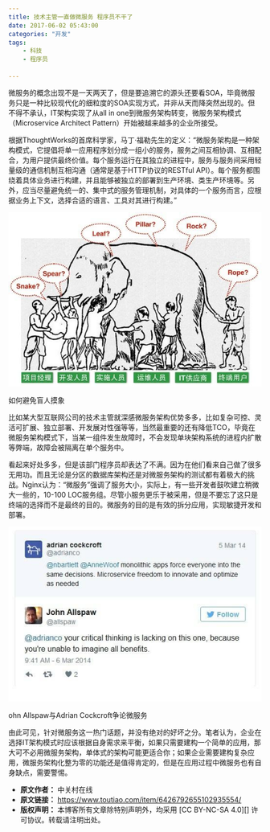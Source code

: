 ```yaml
---
title: 技术主管一直做微服务 程序员不干了
date: 2017-06-02 05:43:00
categories: "开发"
tags:
	- 科技
	- 程序员

---
```


微服务的概念出现不是一天两天了，但是要追溯它的源头还要看SOA，毕竟微服务只是一种比较现代化的细粒度的SOA实现方式，并非从天而降突然出现的。但不得不承认，IT架构实现了从all in one到微服务架构转变，微服务架构模式（Microservice Architect Pattern）开始被越来越多的企业所接受。

根据ThoughtWorks的首席科学家，马丁·福勒先生的定义：“微服务架构是一种架构模式，它提倡将单一应用程序划分成一组小的服务，服务之间互相协调、互相配合，为用户提供最终价值。每个服务运行在其独立的进程中，服务与服务间采用轻量级的通信机制互相沟通（通常是基于HTTP协议的RESTful API）。每个服务都围绕着具体业务进行构建，并且能够被独立的部署到生产环境、类生产环境等。另外，应当尽量避免统一的、集中式的服务管理机制，对具体的一个服务而言，应根据业务上下文，选择合适的语言、工具对其进行构建。”

![技术主管一直做微服务 程序员不干了][N2IB-RVUE-6Z2M.jpg]

如何避免盲人摸象

比如某大型互联网公司的技术主管就深感微服务架构优势多多，比如复杂可控、灵活可扩展、独立部署、开发展对性强等等，当然最重要的还有降低TCO，毕竟在微服务架构模式下，当某一组件发生故障时，不会发现单块架构系统的进程内扩散等弊端，故障会被隔离在单个服务中。

看起来好处多多，但是该部门程序员却表达了不满。因为在他们看来自己做了很多无用功。而且无论是分区的数据库架构还是对微服务架构的测试都有着极大的挑战。Nginx认为：“微服务”强调了服务大小，实际上，有一些开发者鼓吹建立稍微大一些的，10-100 LOC服务组。尽管小服务更乐于被采用，但是不要忘了这只是终端的选择而不是最终的目的。微服务的目的是有效的拆分应用，实现敏捷开发和部署。

![技术主管一直做微服务 程序员不干了][JRJV-YZJI-MQBN.jpg]

ohn Allspaw与Adrian Cockcroft争论微服务

由此可见，针对微服务这一热门话题，并没有绝对的好坏之分。笔者认为，企业在选择IT架构模式时应该根据自身需求来平衡，如果只需要建构一个简单的应用，那大可不必用微服务架构，单体式的架构可能更适合你；如果企业需要建构复杂应用，微服务架构化整为零的功能还是值得肯定的，但是在应用过程中微服务也有自身缺点，需要警惕。


[N2IB-RVUE-6Z2M.jpg]: static/resources/crawler/N2IB-RVUE-6Z2M.jpg
[JRJV-YZJI-MQBN.jpg]: static/resources/crawler/JRJV-YZJI-MQBN.jpg
 *  **原文作者：** 中关村在线
 *  **原文链接：** https://www.toutiao.com/item/6426792655102935554/
 *  **版权声明：** 本博客所有文章除特别声明外，均采用 [CC BY-NC-SA 4.0][] 许可协议。转载请注明出处。
